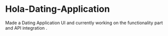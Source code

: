 # Hola-Dating-Application
Made a Dating Application UI and currently working on the functionality part and API integration .
